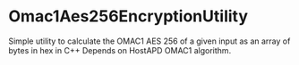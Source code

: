 # Omac1Aes256EncryptionUtility

Simple utility to calculate the OMAC1 AES 256 of a given input as an array of bytes in hex in C++
Depends on HostAPD OMAC1 algorithm.
